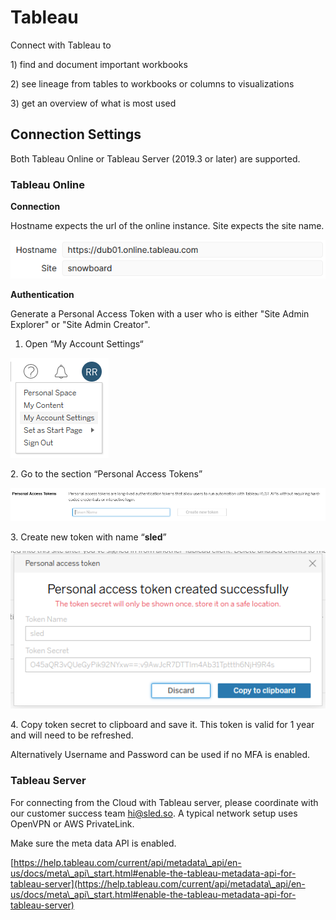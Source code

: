 # Tableau

Connect with Tableau to&#x20;

1\) find and document important workbooks

2\) see lineage from tables to workbooks or columns to visualizations

3\) get an overview of what is most used

## Connection Settings

Both Tableau Online or Tableau Server (2019.3 or later) are supported.



### Tableau Online

**Connection**

Hostname expects the url of the online instance. Site expects the site name.

![](<../.gitbook/assets/grafik (2).png>)

**Authentication**

Generate a Personal Access Token with a user who is either "Site Admin Explorer" or "Site Admin Creator".&#x20;

1. Open “My Account Settings“

<img src="../.gitbook/assets/grafik (3).png" alt="" data-size="original">

2\. Go to the section “Personal Access Tokens”

![](<../.gitbook/assets/grafik (1) (1).png>)

3\. Create new token with name “**sled**”

![](<../.gitbook/assets/grafik (5).png>)

4\. Copy token secret to clipboard and save it. This token is valid for 1 year and will need to be refreshed.

Alternatively Username and Password can be used if no MFA is enabled.&#x20;



### **Tableau Server**

For connecting from the Cloud with Tableau server, please coordinate with our customer success team [hi@sled.so](mailto:hi@sled.so). A typical network setup uses OpenVPN or AWS PrivateLink.

Make sure the meta data API is enabled.&#x20;

[https://help.tableau.com/current/api/metadata\_api/en-us/docs/meta\_api\_start.html#enable-the-tableau-metadata-api-for-tableau-server](https://help.tableau.com/current/api/metadata\_api/en-us/docs/meta\_api\_start.html#enable-the-tableau-metadata-api-for-tableau-server)



